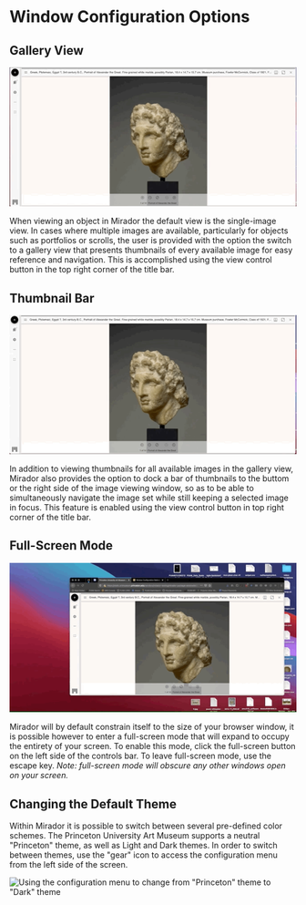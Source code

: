 # Window Configuration Options

## Gallery View

![](../.gitbook/assets/gallery.gif)

When viewing an object in Mirador the default view is the single-image view. In cases where multiple images are available, particularly for objects such as portfolios or scrolls, the user is provided with the option the switch to a gallery view that presents thumbnails of every available image for easy reference and navigation. This is accomplished using the view control button in the top right corner of the title bar.

## Thumbnail Bar

![](../.gitbook/assets/thumbnails.gif)

In addition to viewing thumbnails for all available images in the gallery view, Mirador also provides the option to dock a bar of thumbnails to the buttom or the right side of the image viewing window, so as to be able to simultaneously navigate the image set while still keeping a selected image in focus. This feature is enabled using the view control button in top right corner of the title bar.

## Full-Screen Mode

![](../.gitbook/assets/fullscreen.gif)

Mirador will by default constrain itself to the size of your browser window, it is possible however to enter a full-screen mode that will expand to occupy the entirety of your screen. To enable this mode, click the full-screen button on the left side of the controls bar. To leave full-screen mode, use the escape key. _Note: full-screen mode will obscure any other windows open on your screen._

## Changing the Default Theme

Within Mirador it is possible to switch between several pre-defined color schemes. The Princeton University Art Museum supports a neutral "Princeton" theme, as well as Light and Dark themes. In order to switch between themes, use the "gear" icon to access the configuration menu from the left side of the screen.

![Using the configuration menu to change from &quot;Princeton&quot; theme to &quot;Dark&quot; theme](../.gitbook/assets/change-theme.gif)

